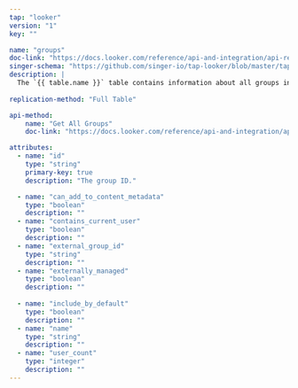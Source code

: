 ```yaml
---
tap: "looker"
version: "1"
key: ""

name: "groups"
doc-link: "https://docs.looker.com/reference/api-and-integration/api-reference/v3.1/group#get_all_groups"
singer-schema: "https://github.com/singer-io/tap-looker/blob/master/tap_looker/schemas/groups.json"
description: |
  The `{{ table.name }}` table contains information about all groups in your {{ integration.display_name }} account.
  
replication-method: "Full Table"

api-method:
    name: "Get All Groups"
    doc-link: "https://docs.looker.com/reference/api-and-integration/api-reference/v3.1/group#get_all_groups"

attributes:
  - name: "id"
    type: "string"
    primary-key: true
    description: "The group ID."

  - name: "can_add_to_content_metadata"
    type: "boolean"
    description: ""
  - name: "contains_current_user"
    type: "boolean"
    description: ""
  - name: "external_group_id"
    type: "string"
    description: ""
  - name: "externally_managed"
    type: "boolean"
    description: ""
  
  - name: "include_by_default"
    type: "boolean"
    description: ""
  - name: "name"
    type: "string"
    description: ""
  - name: "user_count"
    type: "integer"
    description: ""
---
```

